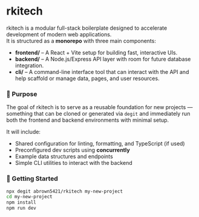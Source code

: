 
# rkitech

rkitech is a modular full-stack boilerplate designed to accelerate development of modern web applications.  
It is structured as a **monorepo** with three main components:

- **frontend/** – A React + Vite setup for building fast, interactive UIs.  
- **backend/** – A Node.js/Express API layer with room for future database integration.  
- **cli/** – A command-line interface tool that can interact with the API and help scaffold or manage data, pages, and user resources.

### 🌱 Purpose

The goal of rkitech is to serve as a reusable foundation for new projects — something that can be cloned or generated via `degit` and immediately run both the frontend and backend environments with minimal setup.  

It will include:
- Shared configuration for linting, formatting, and TypeScript (if used)
- Preconfigured dev scripts using **concurrently**
- Example data structures and endpoints
- Simple CLI utilities to interact with the backend

### 🚀 Getting Started

```bash
npx degit abrown5421/rkitech my-new-project
cd my-new-project
npm install
npm run dev